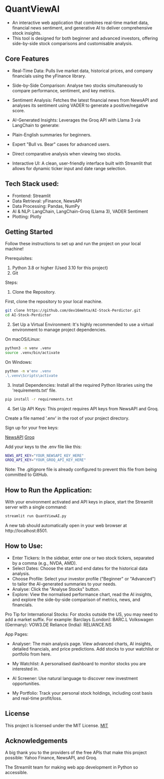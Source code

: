 # QuantViewAI

- An interactive web application that combines real-time market data, financial news sentiment, and generative AI to deliver comprehensive stock insights. 
- This tool is designed for both beginner and advanced investors, offering side-by-side stock comparisons and customisable analysis.


## Core Features
- Real-Time Data: Pulls live market data, historical prices, and company financials using the yFinance library.

- Side-by-Side Comparison: Analyse two stocks simultaneously to compare performance, sentiment, and key metrics.

- Sentiment Analysis: Fetches the latest financial news from NewsAPI and analyses its sentiment using VADER to generate a positive/negative score.

- AI-Generated Insights: Leverages the Groq API with Llama 3 via LangChain to generate:

- Plain-English summaries for beginners.

- Expert "Bull vs. Bear" cases for advanced users.

- Direct comparative analysis when viewing two stocks.

- Interactive UI: A clean, user-friendly interface built with Streamlit that allows for dynamic ticker input and date range selection.

## Tech Stack used:
- Frontend: Streamlit
- Data Retrieval: yFinance, NewsAPI
- Data Processing: Pandas, NumPy
- AI & NLP: LangChain, LangChain-Groq (Llama 3), VADER Sentiment
- Plotting: Plotly

## Getting Started
Follow these instructions to set up and run the project on your local machine!

Prerequisites:
1. Python 3.8 or higher (Used 3.10 for this project)
2. Git

Steps:
1. Clone the Repository.

First, clone the repository to your local machine.

```bash
git clone https://github.com/dev16mehta/AI-Stock-Perdictor.git
cd AI-Stock-Perdictor
```

2. Set Up a Virtual Environment:
It's highly recommended to use a virtual environment to manage project dependencies.

On macOS/Linux:
```bash
python3 -m venv .venv 
source .venv/bin/activate
```

On Windows:
```bash
python -m v'env .venv
.\.venv\Scripts\activate
```

3. Install Dependencies:
Install all the required Python libraries using the 'requirements.txt' file.
```bash
pip install -r requirements.txt
```

4. Set Up API Keys:
This project requires API keys from NewsAPI and Groq.

Create a file named '.env' in the root of your project directory.

Sign up for your free keys:

[NewsAPI](https://newsapi.org/)
[Groq](https://console.groq.com/keys)

Add your keys to the .env file like this:
```bash
NEWS_API_KEY="YOUR_NEWSAPI_KEY_HERE"
GROQ_API_KEY="YOUR_GROQ_API_KEY_HERE"
```

Note: The .gitignore file is already configured to prevent this file from being committed to GitHub.

## How to Run the Application:
With your environment activated and API keys in place, start the Streamlit server with a single command:
```bash
streamlit run QuantViewAI.py
```

A new tab should automatically open in your web browser at http://localhost:8501.

## How to Use:
- Enter Tickers: In the sidebar, enter one or two stock tickers, separated by a comma (e.g., NVDA, AMD).
- Select Dates: Choose the start and end dates for the historical data analysis.
- Choose Profile: Select your investor profile ("Beginner" or "Advanced") to tailor the AI-generated summaries to your needs.
- Analyse: Click the "Analyse Stocks" button.
- Explore: View the normalised performance chart, read the AI insights, and explore the side-by-side comparison of metrics, news, and financials.

Pro Tip for International Stocks: For stocks outside the US, you may need to add a market suffix. For example:
Barclays (London): BARC.L
Volkswagen (Germany): VOW3.DE
Reliance (India): RELIANCE.NS

App Pages:
- Analyser: The main analysis page. View advanced charts, AI insights, detailed financials, and price predictions. Add stocks to your watchlist or portfolio from here.

- My Watchlist: A personalised dashboard to monitor stocks you are interested in.

- AI Screener: Use natural language to discover new investment opportunities.

- My Portfolio: Track your personal stock holdings, including cost basis and real-time profit/loss.

## License
This project is licensed under the MIT License. [MIT](https://choosealicense.com/licenses/mit/)

## Acknowledgements
A big thank you to the providers of the free APIs that make this project possible: Yahoo Finance, NewsAPI, and Groq.

The Streamlit team for making web app development in Python so accessible.
